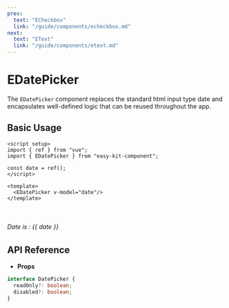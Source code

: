 ```yaml
---
prev:
  text: "ECheckbox"
  link: "/guide/components/echeckbox.md"
next:
  text: "EText"
  link: "/guide/components/etext.md"
---
```


<script setup lang="ts">
import { EDatePicker } from "../../../src/index.ts";
import ExampleLayout from "../../utils/ExampleLayout.vue";
import { ref } from "vue";

const date = ref();
</script>

# EDatePicker

The `EDatePicker` component replaces the standard html input type date and encapsulates well-defined logic that can be reused throughout the app.

## Basic Usage

```vue-html
<script setup>
import { ref } from "vue";
import { EDatePicker } from "easy-kit-component";

const date = ref();
</script>

<template>
  <EDatePicker v-model="date"/>
</template>
```

<ExampleLayout>
  <EDatePicker id="text" v-model="date"/> 
  <br/>
  <h6>Date is : {{ date }}</h6>
</ExampleLayout>


## API Reference

- **Props**

```ts
interface DatePicker {
  readOnly?: boolean;
  disabled?: boolean;
}
```
